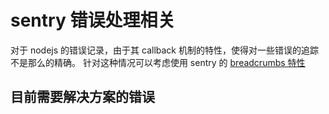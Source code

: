 # sentry 错误处理相关
对于 nodejs 的错误记录，由于其 callback 机制的特性，使得对一些错误的追踪不是那么的精确。
针对这种情况可以考虑使用 sentry 的 [breadcrumbs 特性](https://blog.sentry.io/2017/01/19/node-breadcrumbs)

## 目前需要解决方案的错误
### 